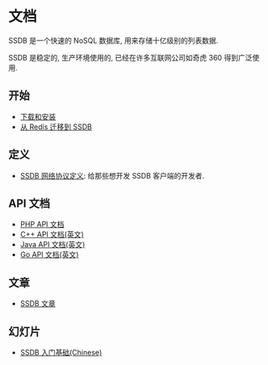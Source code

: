 # 文档

SSDB 是一个快速的 NoSQL 数据库, 用来存储十亿级别的列表数据.

SSDB 是稳定的, 生产环境使用的, 已经在许多互联网公司如奇虎 360 得到广泛使用.

## 开始

* [下载和安装](./install.html)
* [从 Redis 迁移到 SSDB](./redis-to-ssdb.html)

## 定义

* [SSDB 网络协议定义](./protocol.html): 给那些想开发 SSDB 客户端的开发者.

## API 文档

* [PHP API 文档](./php/index.html)
* [C++ API 文档(英文)](../cpp/index.html)
* [Java API 文档(英文)](../java/index.html)
* [Go API 文档(英文)](../go/index.html)

## 文章

* <a href="http://www.ideawu.net/blog/category/ssdb" target="_blank">SSDB 文章</a>

## 幻灯片

* <a href="http://vdisk.weibo.com/s/dWpk2caREXGf" target="_blank">SSDB 入门基础(Chinese)</a>
